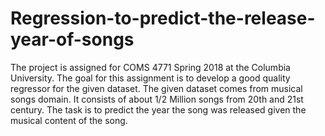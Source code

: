 # Regression-to-predict-the-release-year-of-songs
The project is assigned for COMS 4771 Spring 2018 at the Columbia University. The goal for this assignment is to develop a good quality regressor for the given dataset.  The given dataset comes from musical songs domain. It consists of about 1/2 Million songs from 20th and 21st century. The task is to predict the year the song was released given the musical content of the song.
